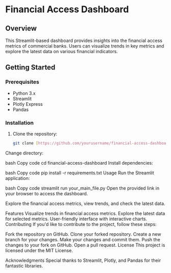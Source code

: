 # Financial Access Dashboard

## Overview

This Streamlit-based dashboard provides insights into the financial access metrics of commercial banks. Users can visualize trends in key metrics and explore the latest data on various financial indicators.

## Getting Started

### Prerequisites

- Python 3.x
- Streamlit
- Plotly Express
- Pandas

### Installation

1. Clone the repository:

   ```bash
   git clone [https://github.com/yourusername/financial-access-dashboard.git](https://github.com/ConfusedDunga/Multipage/)
Change directory:

bash
Copy code
cd financial-access-dashboard
Install dependencies:

bash
Copy code
pip install -r requirements.txt
Usage
Run the Streamlit application:

bash
Copy code
streamlit run your_main_file.py
Open the provided link in your browser to access the dashboard.

Explore the financial access metrics, view trends, and check the latest data.

Features
Visualize trends in financial access metrics.
Explore the latest data for selected metrics.
User-friendly interface with interactive charts.
Contributing
If you'd like to contribute to the project, follow these steps:

Fork the repository on GitHub.
Clone your forked repository.
Create a new branch for your changes.
Make your changes and commit them.
Push the changes to your fork on GitHub.
Open a pull request.
License
This project is licensed under the MIT License.

Acknowledgments
Special thanks to Streamlit, Plotly, and Pandas for their fantastic libraries.
